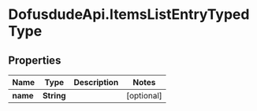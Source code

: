 # DofusdudeApi.ItemsListEntryTypedType

## Properties

Name | Type | Description | Notes
------------ | ------------- | ------------- | -------------
**name** | **String** |  | [optional] 



